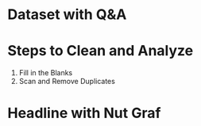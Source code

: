 # Dataset with Q&A


# Steps to Clean and Analyze
1. Fill in the Blanks
2. Scan and Remove Duplicates

# Headline with Nut Graf
